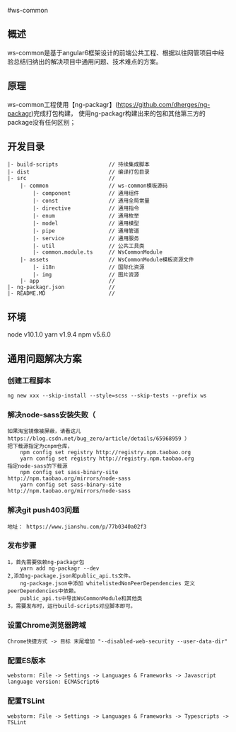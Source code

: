 #ws-common

## 概述

ws-common是基于angular6框架设计的前端公共工程、根据以往网管项目中经验总结归纳出的解决项目中通用问题、技术难点的方案。

## 原理

ws-common工程使用【ng-packagr】(https://github.com/dherges/ng-packagr)完成打包构建，
使用ng-packagr构建出来的包和其他第三方的package没有任何区别；

## 开发目录
```
|- build-scripts                // 持续集成脚本
|- dist                         // 编译打包目录 
|- src                          //
    |- common                   // ws-common模板源码
        |- component            // 通用组件
        |- const                // 通用全局常量
        |- directive            // 通用指令
        |- enum                 // 通用枚举
        |- model                // 通用模型
        |- pipe                 // 通用管道
        |- service              // 通用服务
        |- util                 // 公共工具类
        |- common.module.ts     // WsCommonModule
    |- assets                   // WsCommonModule模板资源文件
        |- i18n                 // 国际化资源
        |- img                  // 图片资源
    |- app                      //
|- ng-packagr.json              //
|- README.MD                    //
```

## 环境
node v10.1.0
yarn v1.9.4
npm v5.6.0

## 通用问题解决方案

### 创建工程脚本
    ng new xxx --skip-install --style=scss --skip-tests --prefix ws

### 解决node-sass安装失败（
    如果淘宝镜像被屏蔽，请看这儿 https://blog.csdn.net/bug_zero/article/details/65968959 ）
    把下载源指定为cnpm仓库，
        npm config set registry http://registry.npm.taobao.org
        yarn config set registry http://registry.npm.taobao.org
    指定node-sass的下载源
        npm config set sass-binary-site http://npm.taobao.org/mirrors/node-sass
        yarn config set sass-binary-site http://npm.taobao.org/mirrors/node-sass


### 解决git push403问题
    地址： https://www.jianshu.com/p/77b0340a02f3


### 发布步骤
    1，首先需要依赖ng-packagr包
        yarn add ng-packagr --dev
    2,添加ng-package.json和public_api.ts文件。
        ng-package.json中添加 whitelistedNonPeerDependencies 定义 peerDependencies中依赖。
        public_api.ts中导出WsCommonModule和其他类
    3，需要发布时，运行build-scripts对应脚本即可。
    
### 设置Chrome浏览器跨域

    Chrome快捷方式 -> 目标 末尾增加 "--disabled-web-security --user-data-dir"

### 配置ES版本
    webstorm: File -> Settings -> Languages & Frameworks -> Javascript language version: ECMAScript6
    
### 配置TSLint
    webstorm: File -> Settings -> Languages & Frameworks -> Typescripts -> TSLint 

